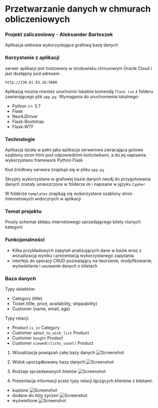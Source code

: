 # Przetwarzanie danych w chmurach obliczeniowych

### Projekt zaliczeniowy - Aleksander Bartoszek

Aplikacja webowa wykorzystująca grafową bazę danych

### Korzystanie z aplikacji

serwer aplikacji jest hostowany w środowisku chmurowym Oracle Cloud i jest dostępny pod adresem

`http://130.61.93.16:5000`

Aplikację mozna równiez uruchomić lokalnie komendą
`flask run` z folderu zawierającego plik `app.py`.
Wymagania do uruchomienia lokalnego:

- Python >= 3.7
- Flask
- Neo4JDriver 
- Flask-Bootstrap
- Flask-WTF

### Technologie 

Aplikacja działa w pełni jako aplikacja serwerowa zwracająca gotowe szablony stron html pod odpowiednimi końcówkami, a do jej napisania wykorzystano framework Python Flask

Kod źródłowy serwera znajduje się w pliku `app.py`

Skrypty wykorzystane w grafowej bazie danych neo4j do przygotowania danych zostały umieszczone w folderze `db` i napisane w języku `Cypher`

W folderze `templates` znajdują się wykorzystane szablony stron internetowych widocznych w aplikacji

### Temat projektu 

Prosty schemat sklepu internetowego sprzedającego bilety róznych kategorii

### Funkcjonalności

- Kilka przykładowych zapytań analizujących dane w bazie wraz z wizualizacją wyniku i prezentacją wykorzystanego zapytania
- interfejs do operacji CRUD pozwalający na tworzenie, modyfikowanie, wyświetlanie i usuwanie danych o biletach

### Baza danych 

Typy obiektów:
- Category (title)
- Ticket (title, price, availability, shippability)
- Customer (name, email, age)

Typy relacji:
- Product `is_in` Category
- Customer `added_to_wish_list` Product
- Customer `bought` Product
- Customer `viewed(clicks_count)` Product

1. Wizualizacja powiązań całej bazy danych
![Screenshot](diagrams/visualisation.png)

2. Widok uporządkowany bazy danych 
![Screenshot](diagrams/visualisation-2.png)

2. Rodzaje sprzedawanych biletów
![Screenshot](diagrams/visualisation-3.png)

3. Prezentacja informacji przez typy relacji łączących klientów z biletami:
- kupione
![Screenshot](diagrams/visualisation-4.png)
- dodane do listy zyczen
![Screenshot](diagrams/visualisation-5.png)
- wyświetlone
![Screenshot](diagrams/visualisation-6.png)